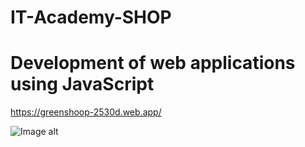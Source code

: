 # IT-Academy-SHOP
# Development of web applications using JavaScript
https://greenshoop-2530d.web.app/



![Image alt](https://github.com/EkaterinaTihonenko/GreenShoop/blob/main/src/assets/images/site.png)
